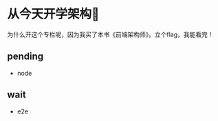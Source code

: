 <!--
 * @Desc: 
 * @Author: 曾茹菁
 * @Date: 2022-08-26 14:50:02
 * @LastEditors: 曾茹菁
 * @LastEditTime: 2022-08-29 14:05:39
-->
# 从今天开学架构🥱
为什么开这个专栏呢，因为我买了本书《前端架构师》。立个flag，我能看完！
## pending
- node
## wait
- e2e